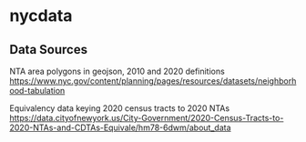 # nycdata

## Data Sources

NTA area polygons in geojson, 2010 and 2020 definitions  
https://www.nyc.gov/content/planning/pages/resources/datasets/neighborhood-tabulation  

Equivalency data keying 2020 census tracts to 2020 NTAs  
https://data.cityofnewyork.us/City-Government/2020-Census-Tracts-to-2020-NTAs-and-CDTAs-Equivale/hm78-6dwm/about_data  
